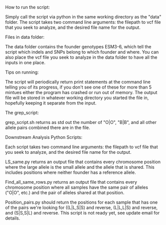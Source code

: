 How to run the script: 

Simply call the script via python in the same working directory as the "data" folder. The script takes two command line arguments: the filepath to vcf file that you seek to analyze, and the desired file name for the output.

Files in data folder: 

The data folder contains the founder genotypes ESM3-6, which tell the script which indels and SNPs belong to which founder and where. You can also place the vcf file you seek to analyze in the data folder to have all the inputs in one place.

Tips on running: 

The script will periodically return print statements at the command line telling you of its progress, if you don't see one of these for more than 5 mintues either the program has crashed or run out of memory. The output file will be stored in whatever working directory you started the file in, hopefully keeping it separate from the input. 

The grep_script: 

grep_script.sh returns as std out the number of "O|O", "B|B", and all other allele pairs combined there are in the file.

Downstream Analysis Python Scripts: 

Each script takes two command line arguments: the filepath to vcf file that you seek to analyze, and the desired file name for the output.

LS_same.py returns an output file that contains every chromosome position where the large allele is the small allele and the allele that is shared. This includes positions where neither founder has a reference allele.

Find_all_same_rows.py returns an output file that contains every chromosome position where all samples have the same pair of alleles ("O|O", etc.) and the pair of alleles shared at that position. 

Position_pairs.py should return the positions for each sample that has one of the pairs we're looking for ((L|L,S|S) and reverse, (L|L,L|S) and reverse, and (S|S,S|L) and reverse. This script is not ready yet, see update email for details.
